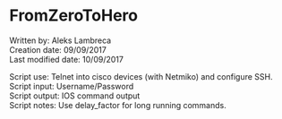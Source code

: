 # FromZeroToHero

Written by:           Aleks Lambreca  
Creation date:        09/09/2017  
Last modified date:   10/09/2017  

Script use:           Telnet into cisco devices (with Netmiko) and configure SSH.  
Script input:         Username/Password  
Script output:        IOS command output  
Script notes:         Use delay_factor for long running commands.
